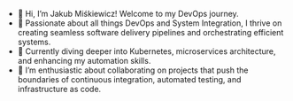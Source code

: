 - 👋 Hi, I’m Jakub Miśkiewicz! Welcome to my DevOps journey.
- 👀 Passionate about all things DevOps and System Integration, I thrive on creating seamless software delivery pipelines and orchestrating efficient systems.
- 🌱 Currently diving deeper into Kubernetes, microservices architecture, and enhancing my automation skills.
- 💞️ I’m enthusiastic about collaborating on projects that push the boundaries of continuous integration, automated testing, and infrastructure as code.
